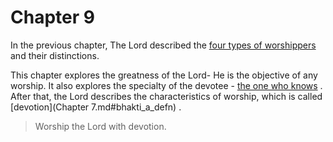 # Chapter 9

In the previous chapter, The Lord described the 
[four types of worshippers](7-16.md#four_types_of_worshippers)
 and their distinctions.

This chapter explores the greatness of the Lord- He is the objective of any worship. It also explores the specialty of the devotee - 
[the one who knows](jnAnI)
. After that, the Lord describes the characteristics of worship, which is called 
[devotion](Chapter 7.md#bhakti_a_defn)
.



<a name='applopener_143'></a>
> Worship the Lord with devotion.



